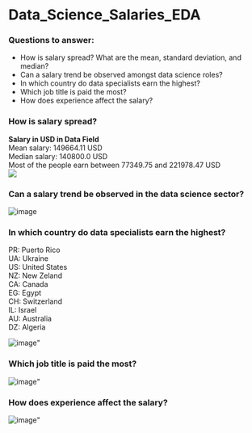# Data_Science_Salaries_EDA
### Questions to answer:
<ul>
<li>How is salary spread? What are the mean, standard deviation, and median?</li>
<li>Can a salary trend be observed amongst data science roles?</li>
<li>In which country do data specialists earn the highest?</li>
<li>Which job title is paid the most?</li>
<li>How does experience affect the salary?</li>
</ul>

### How is salary spread? 
 **Salary in USD in Data Field**<br>
 Mean salary: 149664.11 USD<br>
 Median salary: 140800.0 USD<br>
 Most of the people earn between 77349.75 and 221978.47 USD<br>
 <img src="https://www.kaggleusercontent.com/kf/176209112/eyJhbGciOiJkaXIiLCJlbmMiOiJBMTI4Q0JDLUhTMjU2In0..4A1Pc90AOKPsr5_Qso-Vbg.5YBoR0IE6q2fbMjDC6JGghWmroZk1oNUt8t5uebIOi-jzLB1GQcP4a7s6tloSxGiqoVm8fe-KaLgvqwCoXABmJDXMagXAqGL6hOvLKB4BLeQWrExsPRLPyYa_p9-X-mMynwN7H2J5rZPWjCK4eYfGG0uL2G6Zlw57GGWRhkDvfKj9L347BDdDuZZIMyPMxc2gU3mWrsFdRAB0rZgyd4FqyjkeR6_g3kWA6ifn-YtyoJsyFnCeV2QWT0TvR4H6mTx-H5kt9AvCdHRrgWavnTjwiVrSRMzM4cbSfA8RyqInXamFdrF117B0-Miuh1XI3T7INyPFEzcqXCu4aM7r6Sq1munhfJUxGTAgm2f644M6tdFX9sUTx6kkqUkECsiAduNLG2ZHjg2FTQRBL8vkQZ8jyHhUSS_vo8ijjCOsYxUjB0KIoei4Y5h_kHo6Dx5Gnwpw9iTsGHtxy74zGYtKtF7ZE1PQeEcbsRh8aelGGXNEt3xpssb046lJKBZmZ7AKTeMbgsD5t9AYEMrNRO3SpRNufTxeE5irDydzh3atw0OsqfMofPwBcdNuo1Jx0ALaT48jfIyH2lY8q4-UtqOI6s_XyhsaE4e1LFHBK34dM0DPSLN4b_kJlBYYmAHUGkGCiBX2611EMrdIZhb7jtcGzWE5A.QQqK_3NGV4pKWVVubra-3Q/__results___files/__results___19_2.png">

 ### Can a salary trend be observed in the data science sector?
 ![image](https://github.com/Marcin-The-Pythonist/Data_Science_Salaries_EDA/assets/119814659/2da6fc56-2b5f-41f8-b4e1-b8d42cc7bd1d)

 ### In which country do data specialists earn the highest?
 
PR: Puerto Rico<br>
UA: Ukraine<br>
US: United States<br>
NZ: New Zeland<br>
CA: Canada<br>
EG: Egypt<br>
CH: Switzerland<br>
IL: Israel<br>
AU: Australia<br>
DZ: Algeria<br>
 
 ![image](https://github.com/Marcin-The-Pythonist/Data_Science_Salaries_EDA/assets/119814659/c6296728-5676-413c-81a0-505f6a25df24)"

 ### Which job title is paid the most?
![image](https://github.com/Marcin-The-Pythonist/Data_Science_Salaries_EDA/assets/119814659/07c67693-4cb9-4bda-8fdc-a20470b5588c)"

 ### How does experience affect the salary?
![image](https://github.com/Marcin-The-Pythonist/Data_Science_Salaries_EDA/assets/119814659/3b347d5a-c623-48a5-9743-52de722dc6b8)"
 
